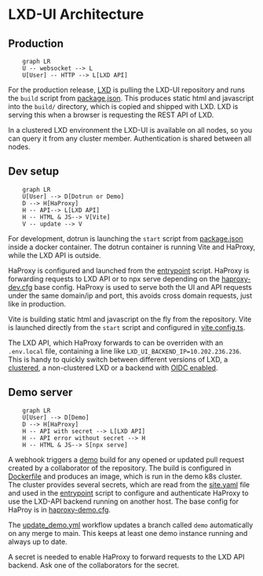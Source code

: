 # LXD-UI Architecture

## Production

```mermaid
    graph LR
    U -- websocket --> L
    U[User] -- HTTP --> L[LXD API]
```

For the production release, [LXD](https://github.com/canonical/lxd) is pulling the LXD-UI repository and runs the `build` script from [package.json](package.json). This produces static html and javascript into the `build/` directory, which is copied and shipped with LXD. LXD is serving this when a browser is requesting the REST API of LXD.

In a clustered LXD environment the LXD-UI is available on all nodes, so you can query it from any cluster member. Authentication is shared between all nodes.

## Dev setup

```mermaid
    graph LR
    U[User] --> D[Dotrun or Demo]
    D --> H[HaProxy]
    H -- API--> L[LXD API]
    H -- HTML & JS--> V[Vite]
    V -- update --> V
```

For development, dotrun is launching the `start` script from [package.json](package.json) inside a docker container. The dotrun container is running Vite and HaProxy, while the LXD API is outside.

HaProxy is configured and launched from the [entrypoint](entrypoint) script. HaProxy is forwarding requests to LXD API or to npx serve depending on the [haproxy-dev.cfg](haproxy-dev.cfg) base config. HaProxy is used to serve both the UI and API requests under the same domain/ip and port, this avoids cross domain requests, just like in production.

Vite is building static html and javascript on the fly from the repository. Vite is launched directly from the `start` script and configured in [vite.config.ts](vite.config.ts).

The LXD API, which HaProxy forwards to can be overriden with an `.env.local` file, containing a line like `LXD_UI_BACKEND_IP=10.202.236.236`. This is handy to quickly switch between different versions of LXD, a [clustered](https://github.com/canonical/lxd-ui/wiki/Setup-local-LXD-cluster), a non-clustered LXD or a backend with [OIDC enabled](https://github.com/canonical/lxd-ui/wiki/Setup-oidc-login).

## Demo server

```mermaid
    graph LR
    U[User] --> D[Demo]
    D --> H[HaProxy]
    H -- API with secret --> L[LXD API]
    H -- API error without secret --> H
    H -- HTML & JS--> S[npx serve]
```

A webhook triggers a [demo](https://github.com/canonical/demos.haus) build for any opened or updated pull request created by a collaborator of the repository. The build is configured in [Dockerfile](Dockerfile) and produces an image, which is run in the demo k8s cluster. The cluster provides several secrets, which are read from the [site.yaml](konf/site.yaml) file and used in the [entrypoint](entrypoint) script to configure and authenticate HaProxy to use the LXD-API backend running on another host. The base config for HaProy is in [haproxy-demo.cfg](haproxy-demo.cfg).

The [update_demo.yml](.github/workflows/update_demo.yml) workflow updates a branch called `demo` automatically on any merge to main. This keeps at least one demo instance running and always up to date.

A secret is needed to enable HaProxy to forward requests to the LXD API backend. Ask one of the collaborators for the secret.